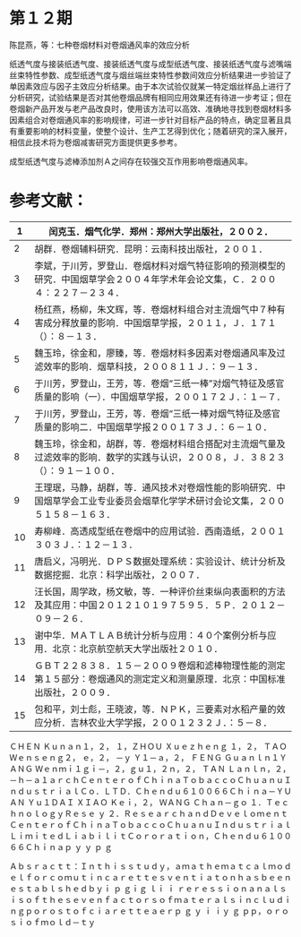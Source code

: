 # 第１２期

陈昆燕，等：七种卷烟材料对卷烟通风率的效应分析

纸透气度与接装纸透气度、接装纸透气度与成型纸透气度、接装纸透气度与滤嘴端丝束特性参数、成型纸透气度与烟丝端丝束特性参数间效应分析结果进一步验证了单因素效应与因子主效应分析结果。由于本次试验仅就某一特定烟丝样品上进行了分析研究，试验结果是否对其他卷烟品牌有相同应用效果还有待进一步考证；但在卷烟新产品开发与老产品改良时，使用该方法可以高效、准确地寻找到卷烟材料多因素组合对卷烟通风率的影响规律，可进一步针对目标产品的特点，确定显著且具有重要影响的材料变量，使整个设计、生产工艺得到优化；随着研究的深入展开，相信此技术将为卷烟减害研究方面提供更多参考。

成型纸透气度与滤棒添加剂Ａ之间存在较强交互作用影响卷烟通风率。

# 参考文献：

|1|闰克玉．烟气化学．郑州：郑州大学出版社，２００２．|
|---|---|
|2|胡群．卷烟辅料研究．昆明：云南科技出版社，２００１．|
|3|李斌，于川芳，罗登山．卷烟材料对烟气特征影响的预测模型的研究．中国烟草学会２００４年学术年会论文集，Ｃ．２００４：２２７－２３４．|
|4|杨红燕，杨柳，朱文辉，等．卷烟材料组合对主流烟气中７种有害成分释放量的影响．中国烟草学报，２０１１，Ｊ．１７１（）：８－１３．|
|5|魏玉玲，徐金和，廖臻，等．卷烟材料多因素对卷烟通风率及过滤效率的影响．烟草科技，２００８１１Ｊ．：９－１３．|
|6|于川芳，罗登山，王芳，等．卷烟“三纸一棒”对烟气特征及感官质量的影响（一）．中国烟草学报，２００１７２Ｊ．：１－７．|
|7|于川芳，罗登山，王芳，等．卷烟“三纸一棒对烟气特征及感官质量的影响二．中国烟草学报２００１７３Ｊ．：６－１０．|
|8|魏玉玲，徐金和，胡群，等．卷烟材料组合搭配对主流烟气量及过滤效率的影响．数学的实践与认识，２００８，Ｊ．３８２３（）：９１－１００．|
|9|王理珉，马静，胡群，等．通风技术对卷烟性能的影响研究．中国烟草学会工业专业委员会烟草化学学术研讨会论文集，２００５１５８－１６３．|
|10|寿柳峰．高透成型纸在卷烟中的应用试验．西南造纸，２００１３０３Ｊ．：１２－１３．|
|11|唐启义，冯明光．ＤＰＳ数据处理系统：实验设计、统计分析及数据挖掘．北京：科学出版社，２００７．|
|12|汪长国，周学政，杨文敏，等．一种评价丝束纵向表面积的方法及其应用：中国２０１２１０１９７５９５．５Ｐ．２０１２－０９－２６．|
|13|谢中华．ＭＡＴＬＡＢ统计分析与应用：４０个案例分析与应用．北京：北京航空航天大学出版社２０１０．|
|14|ＧＢＴ２２８３８．１５－２００９卷烟和滤棒物理性能的测定 第１５部分：卷烟通风的测定定义和测量原理．北京：中国标准出版社，２００９．|
|15|包和平，刘士彪，王晓波，等．ＮＰＫ，三要素对水稻产量的效应分析．吉林农业大学学报，２００１２３２Ｊ．：５－８．|

ＣＨＥＮ Ｋｕｎａｎ１，２， １，ＺＨＯＵ Ｘｕｅｚｈｅｎｇ １，２， ＴＡＯ Ｗｅｎｓｅｎｇ２， ｅ，２， －ｙ Ｙ１－ａ，２， ＦＥＮＧ Ｇｕａｎｌｎ１ＹＡＮＧ Ｗｅｎｍｉ１ｇｉ－，２，ｇｕ１，２ｎ，２， ＴＡＮ Ｌａｎｌｎ，２， －ｈ－ａ１ａｒｃｈＣｅｎｔｅｒｏｆＣｈｉｎａＴｏｂａｃｃｏＣｈｕａｎｕＩｎｄｕｓｔｒｉａｌＣｏ．ＬＴＤ．Ｃｈｅｎｄｕ６１００６６Ｃｈｉｎａ－ＹＵＡＮ Ｙｕ１ＤＡＩ ＸＩＡＯ Ｋｅｉ，２， ＷＡＮＧ Ｃｈａｎ－ｇｏ １．ＴｅｃｈｎｏｌｏｇｙＲｅｓｅ ｙ ２．ＲｅｓｅａｒｃｈａｎｄＤｅｖｅｌｏｍｅｎｔＣｅｎｔｅｒｏｆＣｈｉｎａＴｏｂａｃｃｏＣｈｕａｎｕＩｎｄｕｓｔｒｉａｌＬｉｍｉｔｅｄＬｉａｂｉｌｉｔＣｏｒｏｒａｔｉｏｎ，Ｃｈｅｎｄｕ６１００６６Ｃｈｉｎａｐ ｙ ｙ ｐ ｇ

Ａｂｓｒａｃｔｔ：Ｉｎｔｈｉｓｓｔｕｄｙ，ａｍａｔｈｅｍａｔｃａｌｍｏｄｅｌｆｏｒｃｏｍｕｔｉｎｃａｒｅｔｔｅｓｖｅｎｔｉａｔｏｎｈａｓｂｅｅｎｅｓｔａｂｌｓｈｅｄｂｙｉ ｐ ｇｉｇ ｌｉ ｉ ｒｅｒｅｓｓｉｏｎａｎａｌｓｉｓｏｆｔｈｅｓｅｖｅｎｆａｃｔｏｒｓｏｆｍａｔｅｒａｌｓｉｎｃｌｕｄｉｎｇｐｏｒｏｓｔｏｆｃｉａｒｅｔｔｅａｅｒｐ ｇ ｙ ｉ ｉｙ ｇ ｐｐ，ｏｒｏｓｉｏｆｍｏｌｄ－ｔｙ